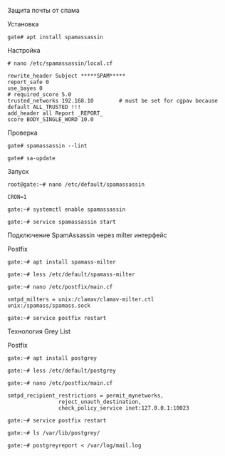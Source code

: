 
Защита почты от спама

Установка
```
gate# apt install spamassassin
```

Настройка 
```
# nano /etc/spamassassin/local.cf
```
```
rewrite_header Subject *****SPAM*****
report_safe 0                        
use_bayes 0
# required_score 5.0
trusted_networks 192.168.10        # must be set for cgpav because default ALL_TRUSTED !!!
add_header all Report _REPORT_
score BODY_SINGLE_WORD 10.0
```

Проверка 
```
gate# spamassassin --lint     
```
```
gate# sa-update

```

Запуск
```
root@gate:~# nano /etc/default/spamassassin
```
```
CRON=1
```
```
gate:~# systemctl enable spamassassin

gate:~# service spamassassin start
```

Подключение SpamAssassin через milter интерфейс

Postfix 
```
gate:~# apt install spamass-milter

gate:~# less /etc/default/spamass-milter

gate:~# nano /etc/postfix/main.cf
```
```
smtpd_milters = unix:/clamav/clamav-milter.ctl unix:/spamass/spamass.sock
```
```
gate:~# service postfix restart
```

Технология Grey List

Postfix 

```
gate:~# apt install postgrey
```
```
gate:~# less /etc/default/postgrey
```
```
gate:~# nano /etc/postfix/main.cf
```
```
smtpd_recipient_restrictions = permit_mynetworks,
                reject_unauth_destination,
                check_policy_service inet:127.0.0.1:10023
```
```
gate:~# service postfix restart
```
```
gate:~# ls /var/lib/postgrey/
```
```
gate:~# postgreyreport < /var/log/mail.log
```
